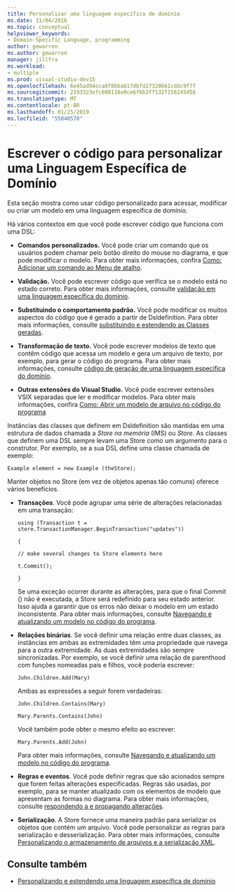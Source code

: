 ```yaml
---
title: Personalizar uma linguagem específica de domínio
ms.date: 11/04/2016
ms.topic: conceptual
helpviewer_keywords:
- Domain-Specific Language, programming
author: gewarren
ms.author: gewarren
manager: jillfra
ms.workload:
- multiple
ms.prod: visual-studio-dev15
ms.openlocfilehash: 6e45ad94cca8f8bba617dbfd27328661cddc9f7f
ms.sourcegitcommit: 2193323efc608118e0ce6f6b2ff532f158245d56
ms.translationtype: MT
ms.contentlocale: pt-BR
ms.lasthandoff: 01/25/2019
ms.locfileid: "55040570"
---
```

# <a name="write-code-to-customize-a-domain-specific-language"></a>Escrever o código para personalizar uma Linguagem Específica de Domínio

Esta seção mostra como usar código personalizado para acessar, modificar ou criar um modelo em uma linguagem específica de domínio.

Há vários contextos em que você pode escrever código que funciona com uma DSL:

-   **Comandos personalizados.** Você pode criar um comando que os usuários podem chamar pelo botão direito do mouse no diagrama, e que pode modificar o modelo. Para obter mais informações, confira [Como: Adicionar um comando ao Menu de atalho](../modeling/how-to-add-a-command-to-the-shortcut-menu.md).

-   **Validação.** Você pode escrever código que verifica se o modelo está no estado correto. Para obter mais informações, consulte [validação em uma linguagem específica do domínio](../modeling/validation-in-a-domain-specific-language.md).

-   **Substituindo o comportamento padrão.** Você pode modificar os muitos aspectos do código que é gerado a partir de Dsldefinition. Para obter mais informações, consulte [substituindo e estendendo as Classes geradas](../modeling/overriding-and-extending-the-generated-classes.md).

-   **Transformação de texto.** Você pode escrever modelos de texto que contêm código que acessa um modelo e gera um arquivo de texto, por exemplo, para gerar o código do programa. Para obter mais informações, consulte [código de geração de uma linguagem específica do domínio](../modeling/generating-code-from-a-domain-specific-language.md).

-   **Outras extensões do Visual Studio.** Você pode escrever extensões VSIX separadas que ler e modificar modelos. Para obter mais informações, confira [Como: Abrir um modelo de arquivo no código do programa](../modeling/how-to-open-a-model-from-file-in-program-code.md)

Instâncias das classes que definem em Dsldefinition são mantidas em uma estrutura de dados chamada a *Store na memória* (IMS) ou *Store*. As classes que definem uma DSL sempre levam uma Store como um argumento para o construtor. Por exemplo, se a sua DSL define uma classe chamada de exemplo:

`Example element = new Example (theStore);`

Manter objetos no Store (em vez de objetos apenas tão comuns) oferece vários benefícios.

-   **Transações**. Você pode agrupar uma série de alterações relacionadas em uma transação:

     `using (Transaction t = store.TransactionManager.BeginTransaction("updates"))`

     `{`

     `// make several changes to Store elements here`

     `t.Commit();`

     `}`

     Se uma exceção ocorrer durante as alterações, para que o final Commit () não é executada, a Store será redefinido para seu estado anterior. Isso ajuda a garantir que os erros não deixar o modelo em um estado inconsistente. Para obter mais informações, consulte [Navegando e atualizando um modelo no código do programa](../modeling/navigating-and-updating-a-model-in-program-code.md).

-   **Relações binárias**. Se você definir uma relação entre duas classes, as instâncias em ambas as extremidades têm uma propriedade que navega para a outra extremidade. As duas extremidades são sempre sincronizadas. Por exemplo, se você definir uma relação de parenthood com funções nomeadas pais e filhos, você poderia escrever:

     `John.Children.Add(Mary)`

     Ambas as expressões a seguir forem verdadeiras:

     `John.Children.Contains(Mary)`

     `Mary.Parents.Contains(John)`

     Você também pode obter o mesmo efeito ao escrever:

     `Mary.Parents.Add(John)`

     Para obter mais informações, consulte [Navegando e atualizando um modelo no código do programa](../modeling/navigating-and-updating-a-model-in-program-code.md).

-   **Regras e eventos**. Você pode definir regras que são acionados sempre que forem feitas alterações especificadas. Regras são usadas, por exemplo, para se manter atualizado com os elementos de modelo que apresentam as formas no diagrama. Para obter mais informações, consulte [respondendo a e propagando alterações](../modeling/responding-to-and-propagating-changes.md).

-   **Serialização**. A Store fornece uma maneira padrão para serializar os objetos que contém um arquivo. Você pode personalizar as regras para serialização e desserialização. Para obter mais informações, consulte [Personalizando o armazenamento de arquivos e a serialização XML](../modeling/customizing-file-storage-and-xml-serialization.md).

## <a name="see-also"></a>Consulte também

- [Personalizando e estendendo uma linguagem específica de domínio](../modeling/customizing-and-extending-a-domain-specific-language.md)